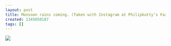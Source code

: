```yaml
---
layout: post
title: Monsoon rains coming. (Taken with Instagram at Philipkutty’s Farm)
created: 1345050187
tags: []
---
```

![](http://25.media.tumblr.com/tumblr_m8t3d7G82p1rsr8w3o1_500.jpg)



